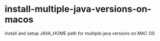 # install-multiple-java-versions-on-macos
Install and setup JAVA_HOME path for multiple java versions on MAC OS
